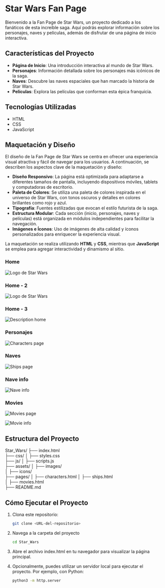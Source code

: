 # Star Wars Fan Page

Bienvenido a la Fan Page de Star Wars, un proyecto dedicado a los fanáticos de esta increíble saga. Aquí podrás explorar información sobre los personajes, naves y películas, además de disfrutar de una página de inicio interactiva.

## Características del Proyecto

- **Página de Inicio**: Una introducción interactiva al mundo de Star Wars.
- **Personajes**: Información detallada sobre los personajes más icónicos de la saga.
- **Naves**: Descubre las naves espaciales que han marcado la historia de Star Wars.
- **Películas**: Explora las películas que conforman esta épica franquicia.

## Tecnologías Utilizadas

- HTML
- CSS
- JavaScript

## Maquetación y Diseño

El diseño de la Fan Page de Star Wars se centra en ofrecer una experiencia visual atractiva y fácil de navegar para los usuarios. A continuación, se describen los aspectos clave de la maquetación y diseño:

- **Diseño Responsivo**: La página está optimizada para adaptarse a diferentes tamaños de pantalla, incluyendo dispositivos móviles, tablets y computadoras de escritorio.
- **Paleta de Colores**: Se utiliza una paleta de colores inspirada en el universo de Star Wars, con tonos oscuros y detalles en colores brillantes como rojo y azul.
- **Tipografía**: Fuentes estilizadas que evocan el estilo futurista de la saga.
- **Estructura Modular**: Cada sección (inicio, personajes, naves y películas) está organizada en módulos independientes para facilitar la navegación.
- **Imágenes e Íconos**: Uso de imágenes de alta calidad y íconos personalizados para enriquecer la experiencia visual.

La maquetación se realiza utilizando **HTML** y **CSS**, mientras que **JavaScript** se emplea para agregar interactividad y dinamismo al sitio.

### Home
![Logo de Star Wars](./Readme_images/Home-1.png "Home")

### Home - 2
![Logo de Star Wars](./Readme_images/best%20characters-2.png "Best characters")

### Home - 3
![Description home](./Readme_images/Description%20Home-3.png "Description home")

### Personajes
![Characters page](./Readme_images/Characters%20page-4.png "Characters page")

### Naves
![Ships page](./Readme_images/ships%20page-6.png "Ships page")

### Nave info
![Nave info](./Readme_images/ship%20info-7.png "Nave info")

### Movies
![Movies page](./Readme_images/movies%20page-8.png "Movies page")

![Movie info](./Readme_images/movie%20info-9.png "Movie info")


## Estructura del Proyecto

Star_Wars/
├── index.html          
├── css/
│   ├── styles.css     
├── js/
│   ├── scripts.js      
├── assets/
│   ├── images/         
│   ├── icons/         
├── pages/
│   ├── characters.html 
│   ├── ships.html      
│   ├── movies.html     
├── README.md           

## Cómo Ejecutar el Proyecto

1. Clona este repositorio:
   ```bash
   git clone <URL-del-repositorio>

2. Navega a la carpeta del proyecto
   ```bash
   cd Star_Wars

3. Abre el archivo index.html en tu navegador para visualizar la página principal.

4. Opcionalmente, puedes utilizar un servidor local para ejecutar el proyecto. Por ejemplo, con Python:
   ```bash
   python3 -m http.server


